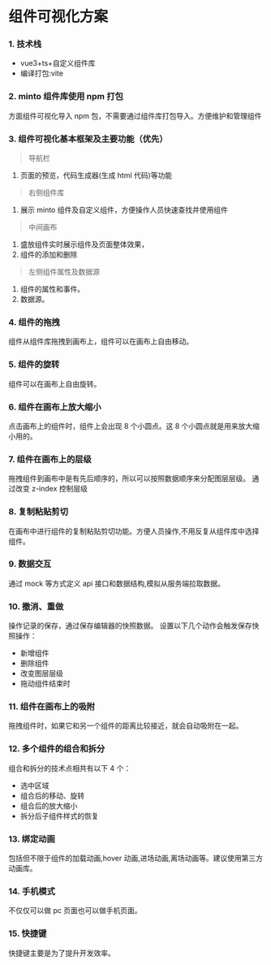 # 组件可视化方案

### 1. 技术栈

- vue3+ts+自定义组件库
- 编译打包:vite

### 2. minto 组件库使用 npm 打包

方面组件可视化导入 npm 包，不需要通过组件库打包导入。方便维护和管理组件


### 3. 组件可视化基本框架及主要功能（优先）

> 导航栏

1. 页面的预览，代码生成器(生成 html 代码)等功能

> 右侧组件库

1. 展示 minto 组件及自定义组件，方便操作人员快速查找并使用组件

> 中间画布

1. 盛放组件实时展示组件及页面整体效果，
2. 组件的添加和删除

> 左侧组件属性及数据源

1. 组件的属性和事件。
2. 数据源。

### 4. 组件的拖拽

组件从组件库拖拽到画布上，组件可以在画布上自由移动。

### 5. 组件的旋转

组件可以在画布上自由旋转。

### 6. 组件在画布上放大缩小

点击画布上的组件时，组件上会出现 8 个小圆点。这 8 个小圆点就是用来放大缩小用的。

### 7. 组件在画布上的层级

拖拽组件到画布中是有先后顺序的，所以可以按照数据顺序来分配图层层级。
通过改变 z-index 控制层级

### 8. 复制粘贴剪切

在画布中进行组件的复制粘贴剪切功能。方便人员操作,不用反复从组件库中选择组件。

### 9. 数据交互

通过 mock 等方式定义 api 接口和数据结构,模拟从服务端拉取数据。

### 10. 撤消、重做

操作记录的保存，通过保存编辑器的快照数据。
设置以下几个动作会触发保存快照操作：

- 新增组件
- 删除组件
- 改变图层层级
- 拖动组件结束时

### 11. 组件在画布上的吸附

拖拽组件时，如果它和另一个组件的距离比较接近，就会自动吸附在一起。

### 12. 多个组件的组合和拆分

组合和拆分的技术点相共有以下 4 个：

- 选中区域
- 组合后的移动、旋转
- 组合后的放大缩小
- 拆分后子组件样式的恢复

### 13. 绑定动画

包括但不限于组件的加载动画,hover 动画,进场动画,离场动画等。建议使用第三方动画库。

### 14. 手机模式

不仅仅可以做 pc 页面也可以做手机页面。

### 15. 快捷键

快捷键主要是为了提升开发效率。
